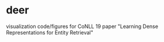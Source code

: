 # deer
visualization code/figures for CoNLL 19 paper "Learning Dense Representations for Entity Retrieval"
